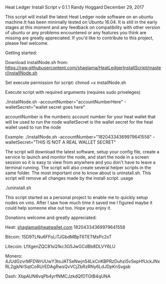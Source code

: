 Heat Ledger Install Script
v 0.1.1
Randy Hoggard
December 29, 2017

This script will install the latest Heat Ledger node software on an ubuntu machine.It has been minimally tested on Ubuntu 16.04. It is still in the early stages at this moment and any feedback on compatibility with other version of ubuntu or any problems encountered or any features you think are missing are greatly appreciated. If you'd like to contribute to this project, please feel welcome. 

Getting started:

Download installNode.sh from:
  https://raw.githubusercontent.com/shaglama/HeatLedgerInstallScript/master/installNode.sh

Set execute permission for script:
  chmod +x installNode.sh

Execute script with required arguments (requires sudo priveleges)

  ./installNode.sh -accountNumber="accountNumberHere" -walletSecret="wallet secret goes here"
  
 accountNumber is the numberic account number for your heat wallet that will be used to run the node
 walletSecret is the wallet secret for the heat wallet used to run the node
 
 Example:
    ./installNode.sh -accountNumber="18204334369979641558" -walletSecret="THIS IS NOT A REAL WALLET SECRET"
 
 The script will download the latest software, setup your config file, create a service to launch and monitor the node, and start the node in a screen session so it is easy to view from anywhere and you don't have to leave a terminal running. The script will also create several helper scripts in the same folder. The most important one to know about is uninstall.sh. This script will remove all changes made by the install script.
 usage
 
 ./uninstall.sh
 
 
 This script started as a personal project to enable me to quickly setup nodes on vms. After I saw how much time it saved me I figured maybe it could help someone else out too. Hope you enjoy it. 
 
 Donations welcome and greatly appreciated:
 
 Heat: shaglama@heatwallet.com 18204334369979641558
 
 Bitcoin: 15D9TLNu6FFoLiTJGbdMBpT6TETMsPc2xT
 
 Litecoin: LfXgenZQC81sQ1kc3G5JwGCdBb8DLVY6LU
 
 Monero: 4JUdGzvrMFDWrUUwY3toJATSeNwjn54LkCnKBPRzDuhzi5vSepHfUckJNxRL2gjkNrSqtCoRUrEDAgRwsQvVCjZbRzRNy6LdJDpKnSvgsb
 
 Dash: XbpAUN6vqPb4yrfNMCJzkdQfDTGtB4qUNA
 
 
